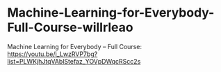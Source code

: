 # Machine-Learning-for-Everybody-Full-Course-willrleao
Machine Learning for Everybody – Full Course: https://youtu.be/i_LwzRVP7bg?list=PLWKjhJtqVAblStefaz_YOVpDWqcRScc2s
